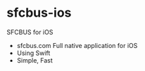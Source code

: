 sfcbus-ios
==========

SFCBUS for iOS

- sfcbus.com Full native application for iOS
- Using Swift
- Simple, Fast
